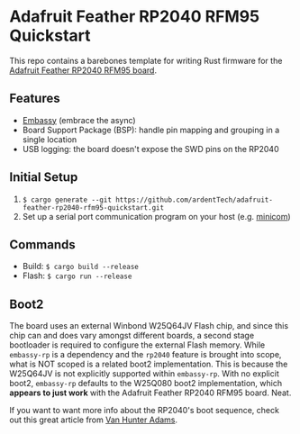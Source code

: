 # Adafruit Feather RP2040 RFM95 Quickstart
This repo contains a barebones template for writing Rust firmware for the [Adafruit Feather RP2040 RFM95 board](https://www.adafruit.com/product/5714).

## Features
* [Embassy](https://embassy.dev/) (embrace the async)
* Board Support Package (BSP): handle pin mapping and grouping in a single location
* USB logging: the board doesn't expose the SWD pins on the RP2040

## Initial Setup
1. `$ cargo generate --git https://github.com/ardentTech/adafruit-feather-rp2040-rfm95-quickstart.git`
2. Set up a serial port communication program on your host (e.g. [minicom](https://github.com/Distrotech/minicom))

## Commands
* Build: `$ cargo build --release`
* Flash: `$ cargo run --release`

## Boot2
The board uses an external Winbond W25Q64JV Flash chip, and since this chip can and does vary amongst different
boards, a second stage bootloader is required to configure the external Flash memory. While `embassy-rp` is a dependency
and the `rp2040` feature is brought into scope, what is NOT scoped is a related boot2 implementation. This is because
the W25Q64JV is not explicitly supported within `embassy-rp`. With no explicit boot2, `embassy-rp` defaults to the
W25Q080 boot2 implementation, which **appears to just work** with the Adafruit Feather RP2040 RFM95 board. Neat.

If you want to want more info about the RP2040's boot sequence, check out this great article from [Van Hunter Adams](https://vanhunteradams.com/Pico/Bootloader/Boot_sequence.html).